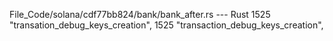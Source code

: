 File_Code/solana/cdf77bb824/bank/bank_after.rs --- Rust
1525             "transation_debug_keys_creation",                                                                                                           1525             "transaction_debug_keys_creation",

